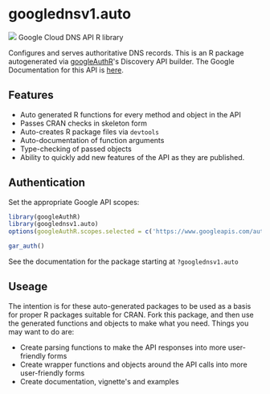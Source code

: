 # googlednsv1.auto
![](http://www.google.com/images/icons/product/search-32.gif)
Google Cloud DNS API R library

Configures and serves authoritative DNS records.
This is an R package autogenerated via [googleAuthR](http://code.markedmondson.me/googleAuthR)'s Discovery API builder. 
The Google Documentation for this API is [here](https://developers.google.com/cloud-dns).

## Features 
 * Auto generated R functions for every method and object in the API
 * Passes CRAN checks in skeleton form
 * Auto-creates R package files via `devtools`
 * Auto-documentation of function arguments
 * Type-checking of passed objects
 * Ability to quickly add new features of the API as they are published.

## Authentication
Set the appropriate Google API scopes:

```r
library(googleAuthR)
library(googlednsv1.auto)
options(googleAuthR.scopes.selected = c('https://www.googleapis.com/auth/cloud-platform', 'https://www.googleapis.com/auth/cloud-platform.read-only', 'https://www.googleapis.com/auth/ndev.clouddns.readonly', 'https://www.googleapis.com/auth/ndev.clouddns.readwrite'))

gar_auth()
```
 See the documentation for the package starting at `?googlednsv1.auto`
## Useage
The intention is for these auto-generated packages to be used as a basis for proper R packages suitable for CRAN.
Fork this package, and then use the generated functions and objects to make what you need.
Things you may want to do are:
* Create parsing functions to make the API responses into more user-friendly forms
* Create wrapper functions and objects around the API calls into more user-friendly forms
* Create documentation, vignette's and examples


